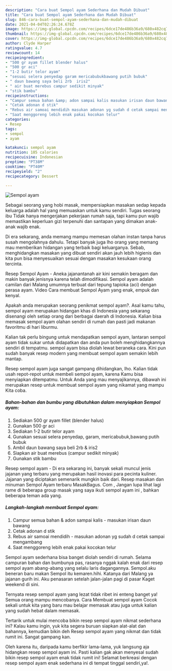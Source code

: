 ```yaml
---
description: "Cara buat Sempol ayam Sederhana dan Mudah Dibuat"
title: "Cara buat Sempol ayam Sederhana dan Mudah Dibuat"
slug: 846-cara-buat-sempol-ayam-sederhana-dan-mudah-dibuat
date: 2021-04-04T02:26:24.678Z
image: https://img-global.cpcdn.com/recipes/6dce17de486b36a9/680x482cq70/sempol-ayam-foto-resep-utama.jpg
thumbnail: https://img-global.cpcdn.com/recipes/6dce17de486b36a9/680x482cq70/sempol-ayam-foto-resep-utama.jpg
cover: https://img-global.cpcdn.com/recipes/6dce17de486b36a9/680x482cq70/sempol-ayam-foto-resep-utama.jpg
author: Clyde Harper
ratingvalue: 4.7
reviewcount: 14
recipeingredient:
- "500 gr ayam fillet blender halus"
- "500 gr aci"
- "1-2 butir telor ayam"
- "sesuai selera penyedap garam mericabubukbawang putih bubuk"
- " daun bawang saya beli 2rb  iris2"
- " air buat merebus campur sedikit minyak"
- "stik bambu"
recipeinstructions:
- "Campur semua bahan &amp; adon sampai kalis masukan irisan daun bawang"
- "Cetak adonan d stik"
- "Rebus air samoai mendidih masukan adonan yg sudah d cetak sampai mengambang"
- "Saat menggoreng lebih enak pakai kocokan telur"
categories:
- Resep
tags:
- sempol
- ayam

katakunci: sempol ayam 
nutrition: 185 calories
recipecuisine: Indonesian
preptime: "PT38M"
cooktime: "PT40M"
recipeyield: "2"
recipecategory: Dessert

---
```



![Sempol ayam](https://img-global.cpcdn.com/recipes/6dce17de486b36a9/680x482cq70/sempol-ayam-foto-resep-utama.jpg)

Sebagai seorang yang hobi masak, mempersiapkan masakan sedap kepada keluarga adalah hal yang memuaskan untuk kamu sendiri. Tugas seorang ibu Tidak hanya mengerjakan pekerjaan rumah saja, tapi kamu pun wajib memastikan keperluan gizi terpenuhi dan santapan yang dimakan anak-anak wajib enak.

Di era  sekarang, anda memang mampu memesan olahan instan tanpa harus susah mengolahnya dahulu. Tetapi banyak juga lho orang yang memang mau memberikan hidangan yang terbaik bagi keluarganya. Sebab, menghidangkan masakan yang dibuat sendiri akan jauh lebih higienis dan kita pun bisa menyesuaikan sesuai dengan masakan kesukaan orang tercinta. 

Resep Sempol Ayam - Aneka jajanantanah air kini semakin beragam dan makin banyak jenisnya karena telah dimodifikasi. Sempol ayam adalah camilan dari Malang umumnya terbuat dari tepung tapioka (aci) dengan perasa ayam. Video Cara membuat Sempol Ayam yang enak, empuk dan kenyal.

Apakah anda merupakan seorang penikmat sempol ayam?. Asal kamu tahu, sempol ayam merupakan hidangan khas di Indonesia yang sekarang disenangi oleh setiap orang dari berbagai daerah di Indonesia. Kalian bisa memasak sempol ayam olahan sendiri di rumah dan pasti jadi makanan favoritmu di hari liburmu.

Kalian tak perlu bingung untuk mendapatkan sempol ayam, lantaran sempol ayam tidak sukar untuk didapatkan dan anda pun boleh menghidangkannya sendiri di tempatmu. sempol ayam bisa diolah lewat beraneka cara. Kini pun sudah banyak resep modern yang membuat sempol ayam semakin lebih mantap.

Resep sempol ayam juga sangat gampang dihidangkan, lho. Kalian tidak usah repot-repot untuk membeli sempol ayam, karena Kamu bisa menyiapkan ditempatmu. Untuk Anda yang mau menyajikannya, dibawah ini merupakan resep untuk membuat sempol ayam yang nikamat yang mampu Kita coba.

<!--inarticleads1-->

##### Bahan-bahan dan bumbu yang dibutuhkan dalam menyiapkan Sempol ayam:

1. Sediakan 500 gr ayam fillet (blender halus)
1. Gunakan 500 gr aci
1. Sediakan 1-2 butir telor ayam
1. Gunakan sesuai selera penyedap, garam, mericabubuk,bawang putih bubuk
1. Ambil  daun bawang saya beli 2rb &amp; iris2
1. Siapkan  air buat merebus (campur sedikit minyak)
1. Gunakan stik bambu


Resep sempol ayam - Di era sekarang ini, banyak sekali muncul jenis jajanan yang terbaru yang merupakan hasil inovasi para pecinta kuliner. Jajanan yang diciptakan semenarik mungkin baik dari. Resep masakan dan minuman Sempol Ayam terbaru MasakBagus. Com , Jangan lupa lihat lagi rame di beberapa group masak yang saya ikuti sempol ayam ini , bahkan beberapa teman ada yang. 

<!--inarticleads2-->

##### Langkah-langkah membuat Sempol ayam:

1. Campur semua bahan &amp; adon sampai kalis - masukan irisan daun bawang
1. Cetak adonan d stik
1. Rebus air samoai mendidih - masukan adonan yg sudah d cetak sampai mengambang
1. Saat menggoreng lebih enak pakai kocokan telur


Sempol ayam sederhana bisa banget diolah sendiri di rumah. Selama campuran bahan dan bumbunya pas, rasanya nggak kalah enak dari resep sempol ayam abang-abang yang selalu laris dagangannya. Sempol.aku beneran baru makan Sempol itu kemaren.hihi. Katanya dari Malang ya jajanan gurih ini. Aku penasaran setelah jalan-jalan pagi di pasar Kaget weekend di sini. 

Ternyata resep sempol ayam yang lezat tidak ribet ini enteng banget ya! Semua orang mampu mencobanya. Cara Membuat sempol ayam Cocok sekali untuk kita yang baru mau belajar memasak atau juga untuk kalian yang sudah hebat dalam memasak.

Tertarik untuk mulai mencoba bikin resep sempol ayam nikmat sederhana ini? Kalau kamu ingin, yuk kita segera buruan siapkan alat-alat dan bahannya, kemudian bikin deh Resep sempol ayam yang nikmat dan tidak rumit ini. Sangat gampang kan. 

Oleh karena itu, daripada kamu berfikir lama-lama, yuk langsung aja hidangkan resep sempol ayam ini. Pasti kalian gak akan menyesal sudah bikin resep sempol ayam enak tidak rumit ini! Selamat berkreasi dengan resep sempol ayam enak sederhana ini di tempat tinggal sendiri,ya!.

